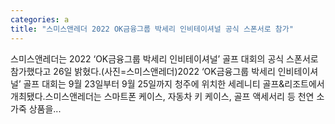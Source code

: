 ```yaml
---
categories: a
title: "스미스앤레더 2022 OK금융그룹 박세리 인비테이셔널 공식 스폰서로 참가"
---
```

 스미스앤레더는 2022 ‘OK금융그룹 박세리 인비테이셔널’ 골프 대회의 공식 스폰서로 참가했다고 26일 밝혔다.(사진=스미스앤레더)2022 ‘OK금융그룹 박세리 인비테이셔널’ 골프 대회는 9월 23일부터 9월 25일까지 청주에 위치한 세레니티 골프&리조트에서 개최됐다.스미스앤레더는 스마트폰 케이스, 자동차 키 케이스, 골프 액세서리 등 천연 소가죽 상품을...
